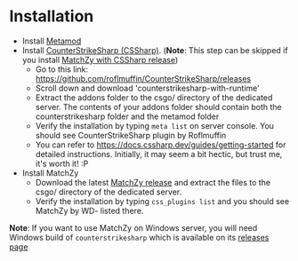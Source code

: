 # Installation

* Install [Metamod](https://cs2.poggu.me/metamod/installation/)
* Install [CounterStrikeSharp (CSSharp)](https://docs.cssharp.dev/guides/getting-started/). (**Note**: This step can be skipped if you install [MatchZy with CSSharp release](https://github.com/sphaxa/MatchZy-FragBot/releases))
	* Go to this link: https://github.com/roflmuffin/CounterStrikeSharp/releases
	* Scroll down and download 'counterstrikesharp-with-runtime'
	* Extract the addons folder to the csgo/ directory of the dedicated server. The contents of your addons folder should contain both the counterstrikesharp folder and the metamod folder
	* Verify the installation by typing `meta list` on server console. You should see CounterStrikeSharp plugin by Roflmuffin
	* You can refer to https://docs.cssharp.dev/guides/getting-started for detailed instructions. Initially, it may seem a bit hectic, but trust me, it's worth it! :P 
* Install MatchZy 
	* Download the latest [MatchZy release](https://github.com/sphaxa/MatchZy-FragBot/releases) and extract the files to the csgo/ directory of the dedicated server.
	* Verify the installation by typing `css_plugins list` and you should see MatchZy by WD- listed there.

**Note**: If you want to use MatchZy on Windows server, you will need Windows build of `counterstrikesharp` which is available on its [releases page](https://github.com/roflmuffin/CounterStrikeSharp/releases)
